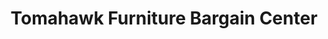 ---
title: "Tomahawk Furniture Bargain Center"
url: /tomahawk/tomahawk-furniture-bargain-center/
shop: furniture
---